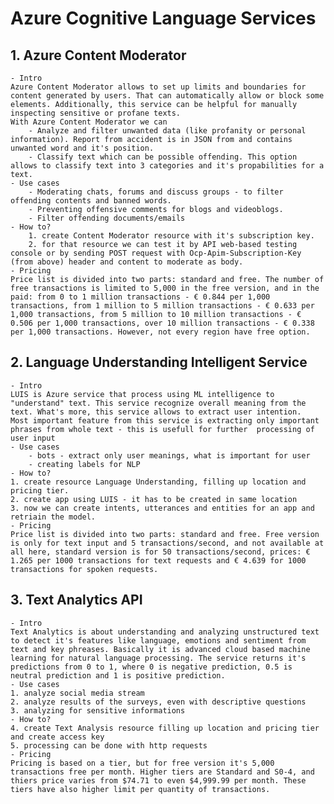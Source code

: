 # Azure Cognitive Language Services
## 1. Azure Content Moderator
	- Intro
	Azure Content Moderator allows to set up limits and boundaries for content generated by users. That can automatically allow or block some elements. Additionally, this service can be helpful for manually inspecting sensitive or profane texts.
	With Azure Content Moderator we can
		- Analyze and filter unwanted data (like profanity or personal information). Report from accident is in JSON from and contains unwanted word and it's position.
		- Classify text which can be possible offending. This option allows to classify text into 3 categories and it's propabilities for a text.
	- Use cases
		- Moderating chats, forums and discuss groups - to filter offending contents and banned words.
		- Preventing offensive comments for blogs and videoblogs. 
		- Filter offending documents/emails
	- How to?
		1. create Content Moderator resource with it's subscription key.
		2. for that resource we can test it by API web-based testing console or by sending POST request with Ocp-Apim-Subscription-Key (from above) header and content to moderate as body.
	- Pricing
	Price list is divided into two parts: standard and free. The number of free transactions is limited to 5,000 in the free version, and in the paid: from 0 to 1 million transactions - € 0.844 per 1,000 transactions, from 1 million to 5 million transactions - € 0.633 per 1,000 transactions, from 5 million to 10 million transactions - € 0.506 per 1,000 transactions, over 10 million transactions - € 0.338 per 1,000 transactions. However, not every region have free option.
## 2. Language Understanding Intelligent Service
	- Intro
	LUIS is Azure service that process using ML intelligence to "understand" text. This service recognize overall meaning from the text. What's more, this service allows to extract user intention.
	Most important feature from this service is extracting only important phrases from whole text - this is usefull for further  processing of user input
	- Use cases
		- bots - extract only user meanings, what is important for user
		- creating labels for NLP
	- How to?
	1. create resource Language Understanding, filling up location and pricing tier. 
	2. create app using LUIS - it has to be created in same location
	3. now we can create intents, utterances and entities for an app and retriain the model.
	- Pricing
	Price list is divided into two parts: standard and free. Free version is only for text input and 5 transactions/second, and not available at all here, standard version is for 50 transactions/second, prices: € 1.265 per 1000 transactions for text requests and € 4.639 for 1000 transactions for spoken requests.
## 3. Text Analytics API
	- Intro
	Text Analytics is about understanding and analyzing unstructured text to detect it's features like language, emotions and sentiment from text and key phreases. Basically it is advanced cloud based machine learning for natural language processing. The service returns it's predictions from 0 to 1, where 0 is negative prediction, 0.5 is neutral prediction and 1 is positive prediction.
	- Use cases
	1. analyze social media stream
	2. analyze results of the surveys, even with descriptive questions
	3. analyzing for sensitive informations
	- How to?
	4. create Text Analysis resource filling up location and pricing tier and create access key
	5. processing can be done with http requests 
	- Pricing
	Pricing is based on a tier, but for free version it's 5,000 transactions free per month. Higher tiers are Standard and S0-4, and thiers price varies from $74.71 to even $4,999.99 per month. These tiers have also higher limit per quantity of transactions.
